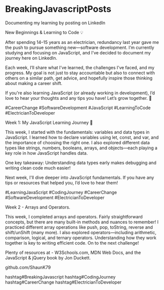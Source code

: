 # BreakingJavascriptPosts
Documenting my learning by posting on LinkedIn

New Beginnings & Learning to Code 💡

After spending 14–15 years as an electrician, redundancy last year gave me the push to pursue something new—software development. I’m currently studying and focusing on JavaScript, and I’ve decided to document my journey here on LinkedIn.

Each week, I’ll share what I’ve learned, the challenges I’ve faced, and my progress. My goal is not just to stay accountable but also to connect with others on a similar path, get advice, and hopefully inspire those thinking about making a career shift.

If you're also learning JavaScript (or already working in development), I’d love to hear your thoughts and any tips you have! Let’s grow together. 🚀

#CareerChange #SoftwareDevelopment #JavaScript #LearningToCode #ElectricianToDeveloper

Week 1: My JavaScript Learning Journey 🚀

This week, I started with the fundamentals: variables and data types in JavaScript. I learned how to declare variables using let, const, and var, and the importance of choosing the right one. I also explored different data types like strings, numbers, booleans, arrays, and objects—each playing a key role in how JavaScript handles data.

One key takeaway: Understanding data types early makes debugging and writing clean code much easier!

Next week, I'll dive deeper into JavaScript fundamentals. If you have any tips or resources that helped you, I’d love to hear them!

#LearningJavaScript #CodingJourney #CareerChange #SoftwareDevelopment #ElectricianToDeveloper



Week 2 - Arrays and Operators.

This week, I completed arrays and operators. Fairly straightforward concepts, but there are many built-in methods and nuances to remember! I practiced different array operations like push, pop, toString, reverse and shift/unShift (many more). I also explored operators—including arithmetic, comparison, logical, and ternary operators. Understanding how they work together is key to writing efficient code. On to the next challenge!

Plenty of resources at - W3Schools.com, MDN Web Docs, and the JavaScript & jQuery book by Jon Duckett.

github.com/ShaunK79 

hashtag#BreakingJavascript hashtag#CodingJourney hashtag#CareerChange hashtag#ElectricianToDeveloper
